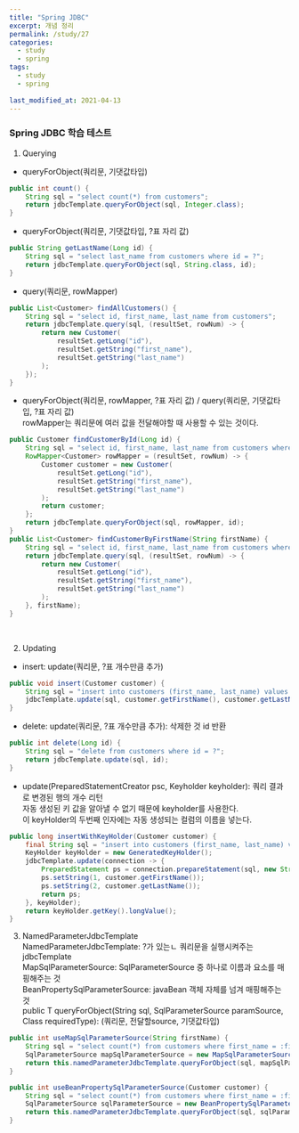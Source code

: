 ```yaml
---
title: "Spring JDBC"
excerpt: 개념 정리
permalink: /study/27
categories:
  - study
  - spring
tags:
  - study
  - spring
  
last_modified_at: 2021-04-13
---  
```

### Spring JDBC 학습 테스트  
1. Querying  
- queryForObject(쿼리문, 기댓값타입)  
```java
public int count() {
    String sql = "select count(*) from customers";
    return jdbcTemplate.queryForObject(sql, Integer.class);
}
```  
- queryForObject(쿼리문, 기댓값타입, ?표 자리 값)   
```java
public String getLastName(Long id) {
    String sql = "select last_name from customers where id = ?";
    return jdbcTemplate.queryForObject(sql, String.class, id);
}
```  
- query(쿼리문, rowMapper)  
```java
public List<Customer> findAllCustomers() {
    String sql = "select id, first_name, last_name from customers";
    return jdbcTemplate.query(sql, (resultSet, rowNum) -> {
        return new Customer(
            resultSet.getLong("id"),
            resultSet.getString("first_name"),
            resultSet.getString("last_name")
        );
    });
}
```  
- queryForObject(쿼리문, rowMapper, ?표 자리 값) / query(쿼리문, 기댓값타입, ?표 자리 값)  
rowMapper는 쿼리문에 여러 값을 전달해야할 때 사용할 수 있는 것이다.  
```java
public Customer findCustomerById(Long id) {
    String sql = "select id, first_name, last_name from customers where id = ?";
    RowMapper<Customer> rowMapper = (resultSet, rowNum) -> {
        Customer customer = new Customer(
            resultSet.getLong("id"),
            resultSet.getString("first_name"),
            resultSet.getString("last_name")
        );
        return customer;
    };
    return jdbcTemplate.queryForObject(sql, rowMapper, id);
}
public List<Customer> findCustomerByFirstName(String firstName) {
    String sql = "select id, first_name, last_name from customers where first_name = ?";
    return jdbcTemplate.query(sql, (resultSet, rowNum) -> {
        return new Customer(
            resultSet.getLong("id"),
            resultSet.getString("first_name"),
            resultSet.getString("last_name")
        );
    }, firstName);
}
```  
<br>

2. Updating  
- insert: update(쿼리문, ?표 개수만큼 추가)  
```java
public void insert(Customer customer) {
    String sql = "insert into customers (first_name, last_name) values (?, ?)";
    jdbcTemplate.update(sql, customer.getFirstName(), customer.getLastName());
}
```  
- delete: update(쿼리문, ?표 개수만큼 추가): 삭제한 것 id 반환  
```java
public int delete(Long id) {
    String sql = "delete from customers where id = ?";
    return jdbcTemplate.update(sql, id);
}
```  
- update(PreparedStatementCreator psc, Keyholder keyholder): 쿼리 결과로 변경된 행의 개수 리턴  
자동 생성된 키 값을 알아낼 수 없기 때문에 keyholder를 사용한다.  
이 keyHolder의 두번째 인자에는 자동 생성되는 컬럼의 이름을 넣는다.  
```java
public long insertWithKeyHolder(Customer customer) {
    final String sql = "insert into customers (first_name, last_name) values (?, ?)";
    KeyHolder keyHolder = new GeneratedKeyHolder();
    jdbcTemplate.update(connection -> {
        PreparedStatement ps = connection.prepareStatement(sql, new String[] {"id"}); //여기에 자동생성되는 컬럼의 이름을 넣는다.  
        ps.setString(1, customer.getFirstName());
        ps.setString(2, customer.getLastName());
        return ps;
    }, keyHolder);
    return keyHolder.getKey().longValue();
}
```  

3. NamedParameterJdbcTemplate  
NamedParameterJdbcTemplate: ?가 있는ㄴ 쿼리문을 실행시켜주는 jdbcTemplate  
MapSqlParameterSource: SqlParameterSource 중 하나로 이름과 요소를 매핑해주는 것  
BeanPropertySqlParameterSource: javaBean 객체 자체를 넘겨 매핑해주는 것  
public <T> T queryForObject(String sql, SqlParameterSource paramSource, Class<T> requiredType): (쿼리문, 전달할source, 기댓값타입)  
```java
public int useMapSqlParameterSource(String firstName) {
    String sql = "select count(*) from customers where first_name = :first_name";
    SqlParameterSource mapSqlParameterSource = new MapSqlParameterSource("first_name", firstName);
    return this.namedParameterJdbcTemplate.queryForObject(sql, mapSqlParameterSource, Integer.class);
}
```  
```java
public int useBeanPropertySqlParameterSource(Customer customer) {
    String sql = "select count(*) from customers where first_name = :firstName";
    SqlParameterSource sqlParameterSource = new BeanPropertySqlParameterSource(customer);
    return this.namedParameterJdbcTemplate.queryForObject(sql, sqlParameterSource, Integer.class);
}
```  
